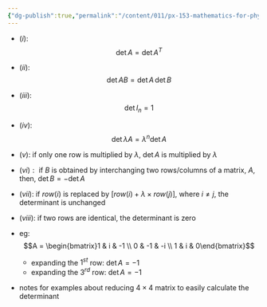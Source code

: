 ```yaml
---
{"dg-publish":true,"permalink":"/content/011/px-153-mathematics-for-physicists/term-2/px-153-k-linear-algebra/px-153-k6-properties-of-determinants/","noteIcon":"1","created":"2024-10-01T18:27:09.421+01:00","updated":"2024-11-26T19:40:11.808+00:00"}
---
```


- $(i):$ 
$$\det A = \det A^{T}$$
- $(ii):$ 
$$\det AB = \det A \, \det B$$
- $(iii):$ 
$$\det I_{n} =1$$
- $(iv):$ 
$$\det \lambda A = \lambda^{n}\det A$$
- $(v):$ if only one row is multiplied by $\lambda$, $\det A$ is multiplied by $\lambda$
- ${} (vi): {}$ if $B$ is obtained by interchanging two rows/columns of a matrix, $A$, then, $\det B = -\det A$
- $(vii):$ if $row(i)$ is replaced by ${} [row(i) +\lambda\times row(j)] {}$, where $i \neq j$, the determinant is unchanged
- $(viii):$ if two rows are identical, the determinant is zero

- eg: 
$$A = \begin{bmatrix}1 & i & -1 \\ 0 & -1 & -i \\ 1 & i & 0\end{bmatrix}$$
	- expanding the $1^{st}$ row: $\det A = -1$
	- expanding the $3^{rd}$ row: $\det A = -1$

- notes for examples about reducing $4\times 4$ matrix to easily calculate the determinant

